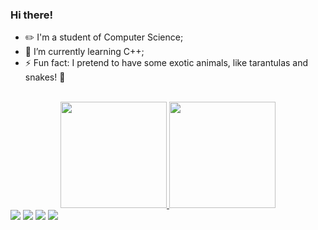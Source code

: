 ### Hi there!
- ✏️ I'm a student of Computer Science;
- 🌱 I’m currently learning C++;
- ⚡ Fun fact: I pretend to have some exotic animals, like tarantulas and snakes! 🐍
<br />
<div align="center">
  <a href="https://github.com/rafaballerini">
  <img height="170em" src="https://github-readme-stats.vercel.app/api?username=rafareusz&show_icons=true&theme=aura_dark&include_all_commits=true&count_private=true"/>
  <img height="170em" src="https://github-readme-stats.vercel.app/api/top-langs/?username=rafareusz&layout=compact&langs_count=7&theme=aura_dark"/>
</div>

<div>
  <a href = "mailto:rafael.f.reus@gmail.com"><img src="https://img.shields.io/badge/-Gmail-%23333?style=for-the-badge&logo=gmail&logoColor=white" target="_blank"></a>
  <a href="https://www.linkedin.com/in/rafael-francisco-reus-809398201/" target="_blank"><img src="https://img.shields.io/badge/-LinkedIn-%230077B5?style=for-the-badge&logo=linkedin&logoColor=white" target="_blank"></a> 
  <a href="https://www.youtube.com/channel/UCCA_iO_GzXK-BxZKrZl5iow" target="_blank"><img src="https://img.shields.io/badge/YouTube-FF0000?style=for-the-badge&logo=youtube&logoColor=white" target="_blank"></a>
  <a href="https://www.instagram.com/mateamatica/" target="_blank"><img src="https://img.shields.io/badge/-Instagram-%23E4405F?style=for-the-badge&logo=instagram&logoColor=white" target="_blank"></a>

